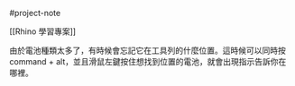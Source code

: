 #project-note 

[[Rhino 學習專案]]

由於電池種類太多了，有時候會忘記它在工具列的什麼位置。這時候可以同時按 command + alt，並且滑鼠左鍵按住想找到位置的電池，就會出現指示告訴你在哪裡。
